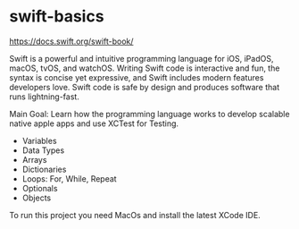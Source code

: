 # swift-basics

https://docs.swift.org/swift-book/

Swift is a powerful and intuitive programming language for iOS, iPadOS, macOS, tvOS, and watchOS. Writing Swift code is interactive and fun, the syntax is concise yet expressive, and Swift includes modern features developers love. Swift code is safe by design and produces software that runs lightning-fast.

Main Goal: Learn how the programming language works to develop scalable native apple apps and use XCTest for Testing.

* Variables
* Data Types
* Arrays
* Dictionaries
* Loops: For, While, Repeat
* Optionals
* Objects

To run this project you need MacOs and install the latest XCode IDE.
